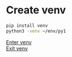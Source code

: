 # Create venv   
``` bash   
pip install venv   
python3 -venv ~/env/py1   
```   
   
[Enter venv](Enter%2520venv.md)   
[Exit venv](Exit%2520venv.md)